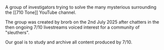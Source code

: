 A group of investigators trying to solve the many mysterious surrounding the [[710 Tone]] YouTube channel. 

The group was created by brorb on the 2nd July 2025 after chatters in the then ongoing 7/10 livestreams voiced interest for a community of "sleuthers".

Our goal is to study and archive all content produced by 7/10. 

